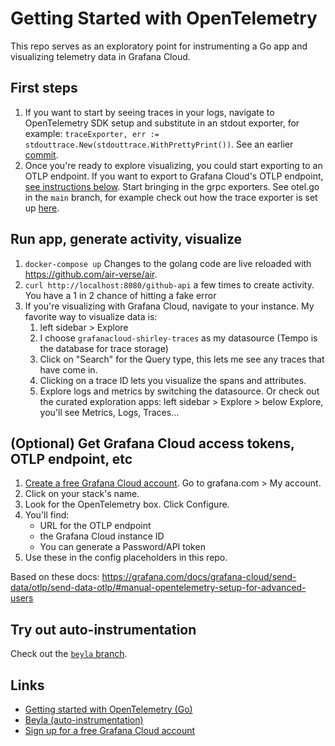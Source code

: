 # Getting Started with OpenTelemetry
This repo serves as an exploratory point for instrumenting a Go app and visualizing telemetry data in Grafana Cloud.

## First steps
1. If you want to start by seeing traces in your logs, navigate to OpenTelemetry SDK setup and substitute in an stdout exporter, for example: `traceExporter, err := stdouttrace.New(stdouttrace.WithPrettyPrint())`. See an earlier [commit](https://github.com/fridgepoet/golang-app-instrumentation-presentation/blob/a0f83dc64b5d5b612f4419a952e29a4a4ce7ab1c/otel.go#L52-L53).
2. Once you're ready to explore visualizing, you could start exporting to an OTLP endpoint. If you want to export to Grafana Cloud's OTLP endpoint, [see instructions below](#optional-get-grafana-cloud-access-tokens-otlp-endpoint-etc).
Start bringing in the grpc exporters. See otel.go in the `main` branch, for example check out how the trace exporter is set up [here](https://github.com/fridgepoet/golang-app-instrumentation-presentation/blob/e168c91d7da3fac1c2d995f2d44bb27564d46943/otel.go#L90).

## Run app, generate activity, visualize
1. `docker-compose up`
Changes to the golang code are live reloaded with https://github.com/air-verse/air.
2. `curl http://localhost:8080/github-api` a few times to create activity. You have a 1 in 2 chance of hitting a fake error
3. If you're visualizing with Grafana Cloud, navigate to your instance. My favorite way to visualize data is: 
   1. left sidebar > Explore
   2. I choose `grafanacloud-shirley-traces` as my datasource (Tempo is the database for trace storage)
   3. Click on "Search" for the Query type, this lets me see any traces that have come in.
   4. Clicking on a trace ID lets you visualize the spans and attributes.
   5. Explore logs and metrics by switching the datasource. Or check out the curated exploration apps: left sidebar > Explore > below Explore, you'll see Metrics, Logs, Traces...

## (Optional) Get Grafana Cloud access tokens, OTLP endpoint, etc
1. [Create a free Grafana Cloud account](https://grafana.com/pricing/). Go to grafana.com > My account.
2. Click on your stack's name.
3. Look for the OpenTelemetry box. Click Configure.
4. You'll find:
   * URL for the OTLP endpoint
   * the Grafana Cloud instance ID
   * You can generate a Password/API token
5. Use these in the config placeholders in this repo.

Based on these docs: https://grafana.com/docs/grafana-cloud/send-data/otlp/send-data-otlp/#manual-opentelemetry-setup-for-advanced-users

## Try out auto-instrumentation
Check out the [`beyla` branch](https://github.com/fridgepoet/golang-app-instrumentation-presentation/tree/beyla).

## Links
* [Getting started with OpenTelemetry (Go)](https://opentelemetry.io/docs/languages/go/getting-started/)
* [Beyla (auto-instrumentation)](https://grafana.com/docs/beyla/latest/)
* [Sign up for a free Grafana Cloud account](https://grafana.com/pricing/)

